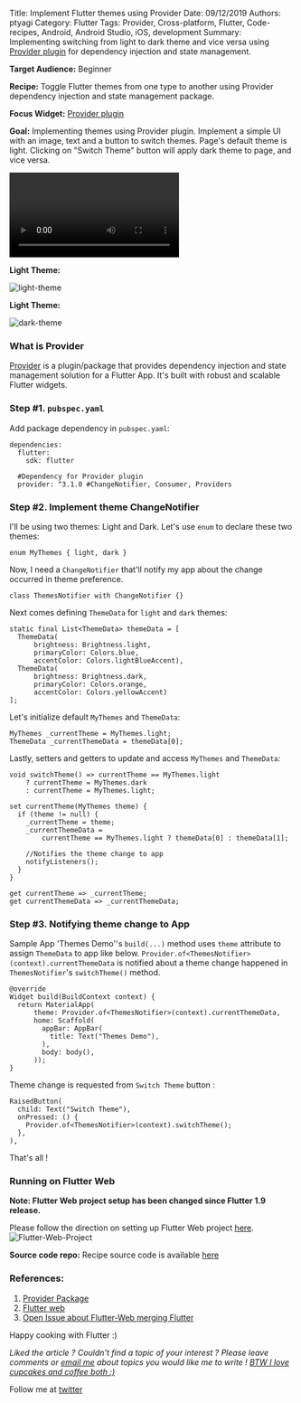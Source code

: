 Title: Implement Flutter themes using Provider
Date: 09/12/2019
Authors: ptyagi
Category: Flutter
Tags: Provider, Cross-platform, Flutter, Code-recipes, Android, Android Studio, iOS, development
Summary: Implementing switching from light to dark theme and vice versa using [Provider plugin](https://pub.dev/packages/provider) for dependency injection and state management.

**Target Audience:** Beginner

**Recipe:** Toggle Flutter themes from one type to another using Provider dependency injection and state management package.

**Focus Widget:** [Provider plugin](https://pub.dev/packages/provider)

**Goal:** Implementing themes using Provider plugin. Implement a simple UI with an image, text and a button to switch themes. Page's default theme is light. Clicking on "Switch Theme" button will apply dark theme to page, and vice versa.

![switching-themes-animation-Android]({attach}../../media/flutter/themes_inaction.mp4)

**Light Theme:**

![light-theme]({attach}../../images/flutter/ios-themes2.jpg)


**Light Theme:**

![dark-theme]({attach}../../images/flutter/ios-themes3.jpg)



### What is Provider ###
[Provider](https://pub.dev/packages/provider) is a plugin/package that provides dependency injection and state management solution for a Flutter App. It's built with robust and scalable Flutter widgets.

### Step #1. `pubspec.yaml` ###
Add package dependency in `pubspec.yaml`:
```
dependencies:
  flutter:
    sdk: flutter

  #Dependency for Provider plugin
  provider: ^3.1.0 #ChangeNotifier, Consumer, Providers
```

### Step #2. Implement theme ChangeNotifier ###

I'll be using two themes: Light and Dark. Let's use `enum` to declare these two themes:
```
enum MyThemes { light, dark }
```

Now, I need a `ChangeNotifier` that'll notify my app about the change occurred in theme preference.
```
class ThemesNotifier with ChangeNotifier {}
```

Next comes defining `ThemeData` for `light` and `dark` themes:
```
static final List<ThemeData> themeData = [
  ThemeData(
      brightness: Brightness.light,
      primaryColor: Colors.blue,
      accentColor: Colors.lightBlueAccent),
  ThemeData(
      brightness: Brightness.dark,
      primaryColor: Colors.orange,
      accentColor: Colors.yellowAccent)
];
```

Let's initialize default `MyThemes` and `ThemeData`:
```
MyThemes _currentTheme = MyThemes.light;
ThemeData _currentThemeData = themeData[0];
```

Lastly, setters and getters to update and access `MyThemes` and `ThemeData`:
```
void switchTheme() => currentTheme == MyThemes.light
    ? currentTheme = MyThemes.dark
    : currentTheme = MyThemes.light;

set currentTheme(MyThemes theme) {
  if (theme != null) {
    _currentTheme = theme;
    _currentThemeData =
        currentTheme == MyThemes.light ? themeData[0] : themeData[1];

    //Notifies the theme change to app    
    notifyListeners();
  }
}

get currentTheme => _currentTheme;
get currentThemeData => _currentThemeData;
```

### Step #3. Notifying theme change to App ###

Sample App 'Themes Demo''s `build(...)` method uses `theme` attribute to assign `ThemeData` to app like below. `Provider.of<ThemesNotifier>(context).currentThemeData` is notified about a theme change happened in `ThemesNotifier`'s `switchTheme()` method.
```
@override
Widget build(BuildContext context) {
  return MaterialApp(
      theme: Provider.of<ThemesNotifier>(context).currentThemeData,
      home: Scaffold(
        appBar: AppBar(
          title: Text("Themes Demo"),
        ),
        body: body(),
      ));
}
```
Theme change is requested from `Switch Theme` button :
```
RaisedButton(
  child: Text("Switch Theme"),
  onPressed: () {
    Provider.of<ThemesNotifier>(context).switchTheme();
  },
),
```

That's all !

### Running on Flutter Web ###

**Note: Flutter Web project setup has been changed since Flutter 1.9 release.**

Please follow the direction on setting up Flutter Web project [here](https://flutter.dev/docs/get-started/web).
![Flutter-Web-Project]({attach}../../images/flutter/flutter_web.jpg)

**Source code repo:**
Recipe source code is available [here](https://github.com/ptyagicodecamp/flutter_cookbook/tree/widgets-web/flutter_widgets/lib/themes)


### References: ###
1. [Provider Package](https://pub.dev/packages/provider#-readme-tab-)
2. [Flutter web](https://flutter.dev/docs/get-started/web)
3. [Open Issue about Flutter-Web merging Flutter](https://github.com/flutter/flutter/issues/34082)

Happy cooking with Flutter :)

_Liked the article ?
Couldn't find a topic of your interest ? Please leave comments or [email me](mailto:ptyagicodecamp@gmail.com) about topics you would like me to write !
[BTW I love cupcakes and coffee both :)](https://www.paypal.me/pritya)_

Follow me at [twitter](https://twitter.com/ptyagi13)
